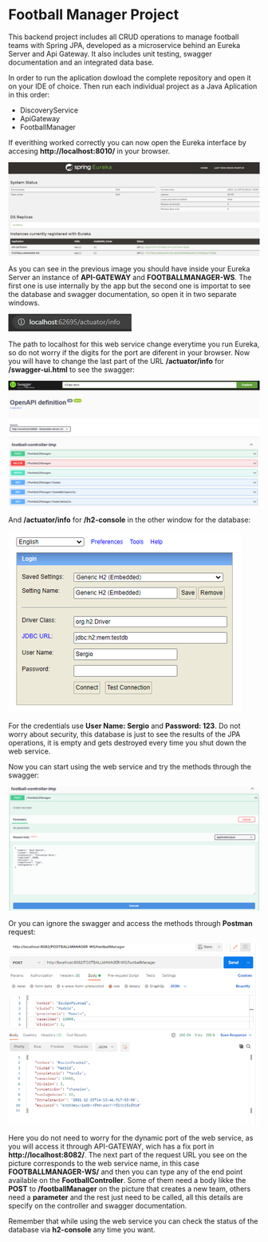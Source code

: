 # **Football Manager Project**

This backend project includes all CRUD operations to manage football teams with Spring JPA, developed as a microservice behind an Eureka Server and Api Gateway. It also includes unit testing, swagger documentation and an integrated data base.

In order to run the aplication dowload the complete repository and open it on your IDE of choice. Then run each individual project as a Java Aplication in this order:

- DiscoveryService
- ApiGateway
- FootballManager

If everithing worked correctly you can now open the Eureka interface by accesing **http://localhost:8010/** in your browser.

![Eureka Server](https://github.com/Serpache/FootballManager/blob/main/.attachments/EurekaServer.PNG)

As you can see in the previous image you should have inside your Eureka Server an instance of **API-GATEWAY** and **FOOTBALLMANAGER-WS**. The first one is use internally by the app but the second one is importat to see the database and swagger documentation, so open it in two separate windows.

![Football manager WS](https://github.com/Serpache/FootballManager/blob/main/.attachments/FootballManagerWS.PNG)

The path to localhost for this web service change everytime you run Eureka, so do not worry if the digits for the port are diferent in your browser. Now you will have to change the last part of the URL **/actuator/info** for **/swagger-ui.html** to see the swagger: 

![Swagger](https://github.com/Serpache/FootballManager/blob/main/.attachments/Swagger.PNG)

And **/actuator/info** for **/h2-console** in the other window for the database:

![Database](https://github.com/Serpache/FootballManager/blob/main/.attachments/Database.PNG)

For the credentials use **User Name: Sergio** and **Password: 123**. Do not worry about security, this database is just to see the results of the JPA operations, it is empty and gets destroyed every time you shut down the web service.

Now you can start using the web service and try the methods through the swagger:

![Swagger use](https://github.com/Serpache/FootballManager/blob/main/.attachments/SwaggerUse.PNG)

Or you can ignore the swagger and access the methods through **Postman** request:

![Postman example](https://github.com/Serpache/FootballManager/blob/main/.attachments/PostmanExample.PNG)

Here you do not need to worry for the dynamic port of the web service, as you will access it through API-GATEWAY, wich has a fix port in **http://localhost:8082/**. The next part of the request URL you see on the picture corresponds to the web service name, in this case **FOOTBALLMANAGER-WS/** and then you can type any of the end point available on the **FootballController**. Some of them need a body likke the **POST** to **/footballManager** on the picture that creates a new team, others need a **parameter** and the rest just need to be called, all this details are specify on the controller and swagger documentation.

Remember that while using the web service you can check the status of the database via **h2-console** any time you want.